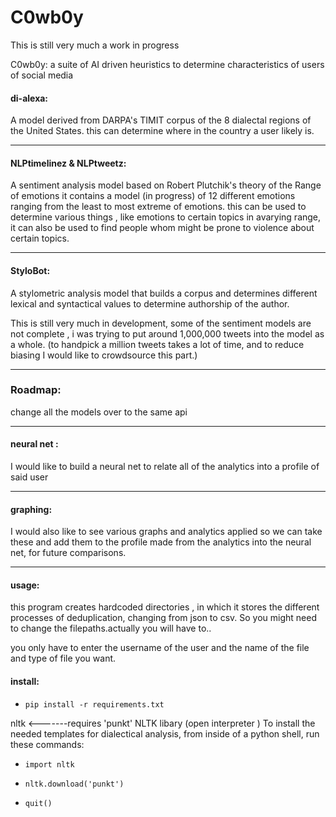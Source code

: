 # C0wb0y

This is still very much a work in progress


C0wb0y: a suite of AI driven heuristics to determine characteristics of users of social media




#### di-alexa: 

A  model derived from DARPA's TIMIT corpus of the 8 dialectal regions of the United States.
this can determine where in the country a user likely is.

---


#### NLPtimelinez & NLPtweetz:

A sentiment analysis model based on Robert Plutchik's theory of the Range of emotions it contains a model (in progress) of 12 different emotions ranging from the least to most extreme of emotions.
this can be used to determine various things , like emotions to certain topics in avarying range, it can also be used to find people whom might be prone to violence about certain topics.

---


#### StyloBot: 
A stylometric analysis model that builds a corpus and determines different lexical and syntactical values to determine authorship of the author.

This is still very much in development, some of the sentiment models are not complete , i was trying to put around 1,000,000 tweets into the model as a whole. (to handpick a million tweets takes a lot of time, and to reduce biasing I would like to crowdsource this part.)  

---

### Roadmap:


change all the models over to the same api

---

#### neural net :
I would like to build a neural net to relate all of the analytics into a profile of said user

---

#### graphing: 
I would also like to see various graphs and analytics applied so we can take these and add them to the profile made from the analytics into the neural net, for future comparisons. 

---

#### usage:

this program creates hardcoded directories , in which it stores the different processes of deduplication, changing from json to csv. So you might need to change the filepaths.actually you will have to..

you only have to enter the username of the user and the name of the file and type of file you want.


#### install:
- ```pip install -r requirements.txt```

nltk       <-------requires 'punkt' NLTK  libary 
(open interpreter ) 
To install the needed templates for dialectical analysis, from inside of a python shell, run these commands:

- ```import nltk```

- ```nltk.download('punkt')```

- ```quit()```



